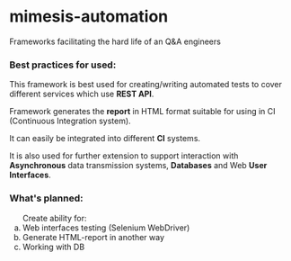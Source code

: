 # mimesis-automation
Frameworks facilitating the hard life of an Q&amp;A engineers

<H3>Best practices for used:</H3>

<p>This framework is best used for creating/writing automated tests to cover different services which use <b>REST API</b>.</p>
<p>Framework generates the <b>report</b> in HTML format suitable for using in CI (Continuous Integration system).</p>
<p>It can easily be integrated into different <b>CI</b> systems.</p>
<p>It is also used for further extension to support interaction with <b>Asynchronous</b> data transmission systems, <b>Databases</b> and Web <b>User Interfaces</b>.</p>


<H3>What's planned:</H3>
<ol type='a'>Create ability for:
<li>Web interfaces testing (Selenium WebDriver)</li>
<li>Generate HTML-report in another way</li>
<li>Working with DB</li>
</ol>